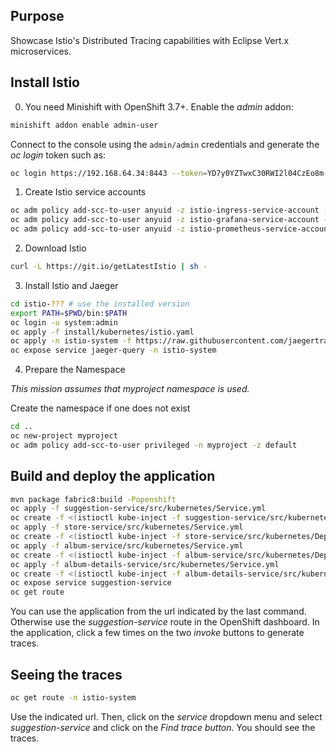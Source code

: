 ## Purpose 

Showcase Istio's Distributed Tracing capabilities with Eclipse Vert.x microservices.

## Install Istio

0. You need Minishift with OpenShift 3.7+. Enable the _admin_ addon:

```bash
minishift addon enable admin-user
```

Connect to the console using the `admin/admin` credentials and generate the _oc login_ token such as:

```bash
oc login https://192.168.64.34:8443 --token=YD7y0YZTwxC30RWI2l04CzEo8m-dW40ickw5Uvn4r78
``` 

1. Create Istio service accounts

```bash
oc adm policy add-scc-to-user anyuid -z istio-ingress-service-account -n istio-system
oc adm policy add-scc-to-user anyuid -z istio-grafana-service-account -n istio-system
oc adm policy add-scc-to-user anyuid -z istio-prometheus-service-account -n istio-system
```

2. Download Istio

```bash
curl -L https://git.io/getLatestIstio | sh -
```

3. Install Istio and Jaeger 

```bash
cd istio-??? # use the installed version
export PATH=$PWD/bin:$PATH
oc login -u system:admin
oc apply -f install/kubernetes/istio.yaml
oc apply -n istio-system -f https://raw.githubusercontent.com/jaegertracing/jaeger-kubernetes/master/all-in-one/jaeger-all-in-one-template.yml
oc expose service jaeger-query -n istio-system
```

4. Prepare the Namespace

_This mission assumes that myproject namespace is used._

Create the namespace if one does not exist

```bash
cd ..
oc new-project myproject
oc adm policy add-scc-to-user privileged -n myproject -z default
```

## Build and deploy the application

```bash
mvn package fabric8:build -Popenshift
oc apply -f suggestion-service/src/kubernetes/Service.yml 
oc create -f <(istioctl kube-inject -f suggestion-service/src/kubernetes/Deployment.yml)
oc apply -f store-service/src/kubernetes/Service.yml
oc create -f <(istioctl kube-inject -f store-service/src/kubernetes/Deployment.yml)
oc apply -f album-service/src/kubernetes/Service.yml
oc create -f <(istioctl kube-inject -f album-service/src/kubernetes/Deployment.yml)
oc apply -f album-details-service/src/kubernetes/Service.yml
oc create -f <(istioctl kube-inject -f album-details-service/src/kubernetes/Deployment.yml)
oc expose service suggestion-service
oc get route
```

You can use the application from the url indicated by the last command. Otherwise use the _suggestion-service_ route in 
the OpenShift dashboard. In the application, click a few times on the two _invoke_ buttons to generate traces.



## Seeing the traces

```bash
oc get route -n istio-system 
```

Use the indicated url. Then, click on the _service_ dropdown menu and select _suggestion-service_ and click on the _Find 
trace button_. You should see the traces. 
